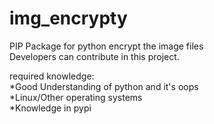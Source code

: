 # img_encrypty
PIP Package for python encrypt the image files<br>
Developers can contribute in this project.<br>

required knowledge:<br>
*Good Understanding of python and it's oops<br>
*Linux/Other operating systems<br>
*Knowledge in pypi<br>
